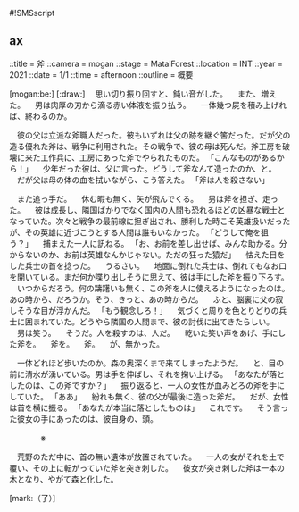 #!SMSscript

## ax

::title = 斧
::camera = mogan
::stage = MataiForest
::location = INT
::year = 2021
::date = 1/1
::time = afternoon
::outline = 概要

[mogan:be:]
[:draw:]
　思い切り振り回すと、鈍い音がした。
　また、増えた。
　男は肉厚の刃から滴る赤い体液を振り払う。
　一体幾つ屍を積み上げれば、終わるのか。

　彼の父は立派な斧職人だった。彼もいずれは父の跡を継ぐ筈だった。だが父の造る優れた斧は、戦争に利用された。その戦争で、彼の母は死んだ。斧工房を破壊に来た工作兵に、工房にあった斧でやられたものだ。
「こんなものがあるから！」
　少年だった彼は、父に言った。どうして斧なんて造ったのか、と。
　だが父は母の体の血を拭いながら、こう答えた。
「斧は人を殺さない」

　また追っ手だ。
　休む暇も無く、矢が飛んでくる。
　男は斧を担ぎ、走った。
　彼は成長し、隣国ばかりでなく国内の人間も恐れるほどの凶暴な戦士となっていた。次々と戦争の最前線に担ぎ出され、勝利した時こそ英雄扱いだったが、その英雄に近づこうとする人間は誰もいなかった。
「どうして俺を狙う？」
　捕まえた一人に訊ねる。
「お、お前を差し出せば、みんな助かる。分からないのか、お前は英雄なんかじゃない。ただの狂った猿だ」
　怯えた目をした兵士の首を捻った。
　うるさい。
　地面に倒れた兵士は、倒れてもなお口を開いている。まだ何か喋り出しそうに思えて、彼は手にした斧を振り下ろす。
　いつからだろう。何の躊躇いも無く、この斧を人に使えるようになったのは。あの時から、だろうか。そう、きっと、あの時からだ。
　ふと、脳裏に父の寂しそうな目が浮かんだ。
「もう観念しろ！」
　気づくと周りを色とりどりの兵士に囲まれていた。どうやら隣国の人間まで、彼の討伐に出てきたらしい。
　男は笑う。
　そうだ。人を殺すのは、人だ。
　乾いた笑い声をあげ、手にした斧を。
　斧を。
　斧。
　が、無かった。

　一体どれほど歩いたのか。森の奥深くまで来てしまったようだ。
　と、目の前に清水が湧いている。男は手を伸ばし、それを掬い上げる。
「あなたが落としたのは、この斧ですか？」
　振り返ると、一人の女性が血みどろの斧を手にしていた。
「ああ」
　紛れも無く、彼の父が最後に造った斧だ。
　だが、女性は首を横に振る。
「あなたが本当に落としたものは」
　これです。
　そう言った彼女の手にあったのは、彼自身の、頭。

　　　　※

　荒野のただ中に、首の無い遺体が放置されていた。
　一人の女がそれを土で覆い、その上に転がっていた斧を突き刺した。
　彼女が突き刺した斧は一本の木となり、やがて森と化した。

[mark:（了）]
